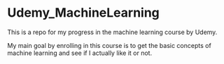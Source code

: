 # Udemy_MachineLearning
This is a repo for my progress in the machine learning course by Udemy.

My main goal by enrolling in this course is to get the basic concepts of machine learning and see if I actually like it or not.
